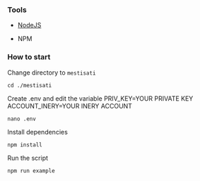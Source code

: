 ### Tools

- [NodeJS](https://nodejs.org/en/)

- NPM



### How to start

Change directory to ```mestisati```

```shell
cd ./mestisati
```

Create .env and edit the variable
PRIV_KEY=YOUR PRIVATE KEY
ACCOUNT_INERY=YOUR INERY ACCOUNT

```shell
nano .env
```

Install dependencies

```shell
npm install
```

Run the script

```
npm run example
```
